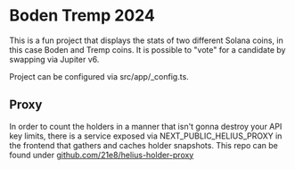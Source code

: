 # Boden Tremp 2024

This is a fun project that displays the stats of two different Solana coins, in this case Boden and Tremp coins. It is possible to "vote" for a candidate by swapping via Jupiter v6.

Project can be configured via src/app/_config.ts.

## Proxy

In order to count the holders in a manner that isn't gonna destroy your API key limits, there is a service exposed via NEXT_PUBLIC_HELIUS_PROXY in the frontend that gathers and caches holder snapshots.
This repo can be found under [github.com/21e8/helius-holder-proxy](https://github.com/21e8/helius-holder-proxy)
